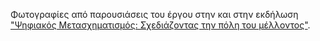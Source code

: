 Φωτογραφίες από παρουσιάσεις του έργου στην 
και στην εκδήλωση <a href=https://1epal-trikal.tri.sch.gr/%cf%84%ce%bf-1%ce%bf-%ce%b5%cf%80%ce%b1%ce%bb-%cf%84%cf%81%ce%b9%ce%ba%ce%ac%ce%bb%cf%89%ce%bd-%cf%83%cf%84%ce%b7%ce%bd-%ce%b5%ce%ba%ce%b4%ce%ae%ce%bb%cf%89%cf%83%ce%b7-%cf%88%ce%b7%cf%86%ce%b9/>"Ψηφιακός Μετασχηματισμός: Σχεδιάζοντας την πόλη του μέλλοντος"</a>.
